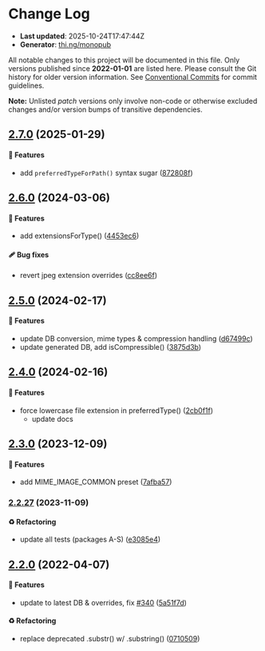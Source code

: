 # Change Log

- **Last updated**: 2025-10-24T17:47:44Z
- **Generator**: [thi.ng/monopub](https://thi.ng/monopub)

All notable changes to this project will be documented in this file.
Only versions published since **2022-01-01** are listed here.
Please consult the Git history for older version information.
See [Conventional Commits](https://conventionalcommits.org/) for commit guidelines.

**Note:** Unlisted _patch_ versions only involve non-code or otherwise excluded changes
and/or version bumps of transitive dependencies.

## [2.7.0](https://github.com/thi-ng/umbrella/tree/@thi.ng/mime@2.7.0) (2025-01-29)

#### 🚀 Features

- add `preferredTypeForPath()` syntax sugar ([872808f](https://github.com/thi-ng/umbrella/commit/872808f))

## [2.6.0](https://github.com/thi-ng/umbrella/tree/@thi.ng/mime@2.6.0) (2024-03-06)

#### 🚀 Features

- add extensionsForType() ([4453ec6](https://github.com/thi-ng/umbrella/commit/4453ec6))

#### 🩹 Bug fixes

- revert jpeg extension overrides ([cc8ee6f](https://github.com/thi-ng/umbrella/commit/cc8ee6f))

## [2.5.0](https://github.com/thi-ng/umbrella/tree/@thi.ng/mime@2.5.0) (2024-02-17)

#### 🚀 Features

- update DB conversion, mime types & compression handling ([d67499c](https://github.com/thi-ng/umbrella/commit/d67499c))
- update generated DB, add isCompressible() ([3875d3b](https://github.com/thi-ng/umbrella/commit/3875d3b))

## [2.4.0](https://github.com/thi-ng/umbrella/tree/@thi.ng/mime@2.4.0) (2024-02-16)

#### 🚀 Features

- force lowercase file extension in preferredType() ([2cb0f1f](https://github.com/thi-ng/umbrella/commit/2cb0f1f))
  - update docs

## [2.3.0](https://github.com/thi-ng/umbrella/tree/@thi.ng/mime@2.3.0) (2023-12-09)

#### 🚀 Features

- add MIME_IMAGE_COMMON preset ([7afba57](https://github.com/thi-ng/umbrella/commit/7afba57))

### [2.2.27](https://github.com/thi-ng/umbrella/tree/@thi.ng/mime@2.2.27) (2023-11-09)

#### ♻️ Refactoring

- update all tests (packages A-S) ([e3085e4](https://github.com/thi-ng/umbrella/commit/e3085e4))

## [2.2.0](https://github.com/thi-ng/umbrella/tree/@thi.ng/mime@2.2.0) (2022-04-07)

#### 🚀 Features

- update to latest DB & overrides, fix [#340](https://github.com/thi-ng/umbrella/issues/340) ([5a51f7d](https://github.com/thi-ng/umbrella/commit/5a51f7d))

#### ♻️ Refactoring

- replace deprecated .substr() w/ .substring() ([0710509](https://github.com/thi-ng/umbrella/commit/0710509))
